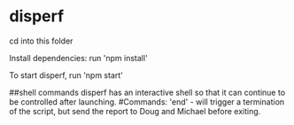 # disperf


cd into this folder

Install dependencies:
run 'npm install'

To start disperf, run 'npm start'

##shell commands
disperf has an interactive shell so that it can continue to be controlled after launching. 
#Commands:
'end' - will trigger a termination of the script, but send the report to Doug and Michael before exiting. 